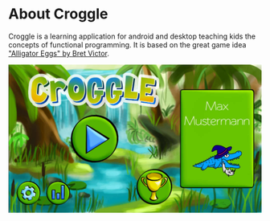 # About Croggle
Croggle is a learning application for android and desktop teaching kids the concepts of functional programming.
It is based on the great game idea ["Alligator Eggs" by Bret Victor][worrydream].

![Screenshot of the game's main menu][screenshot]

[worrydream]: http://worrydream.com/AlligatorEggs/
[screenshot]: /images/Croggle.jpg
